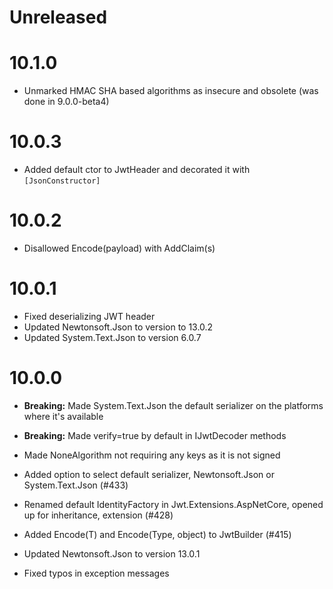 # Unreleased

# 10.1.0

- Unmarked HMAC SHA based algorithms as insecure and obsolete (was done in 9.0.0-beta4)

# 10.0.3

- Added default ctor to JwtHeader and decorated it with `[JsonConstructor]`

# 10.0.2

- Disallowed Encode(payload) with AddClaim(s)

# 10.0.1

- Fixed deserializing JWT header
- Updated Newtonsoft.Json to version to 13.0.2
- Updated System.Text.Json to version 6.0.7

# 10.0.0

- **Breaking:** Made System.Text.Json the default serializer on the platforms where it's available
- **Breaking:** Made verify=true by default in IJwtDecoder methods

- Made NoneAlgorithm not requiring any keys as it is not signed
- Added option to select default serializer, Newtonsoft.Json or System.Text.Json (#433)
- Renamed default IdentityFactory in Jwt.Extensions.AspNetCore, opened up for inheritance, extension (#428)
- Added Encode(T) and Encode(Type, object) to JwtBuilder (#415)
- Updated Newtonsoft.Json to version 13.0.1
- Fixed typos in exception messages
